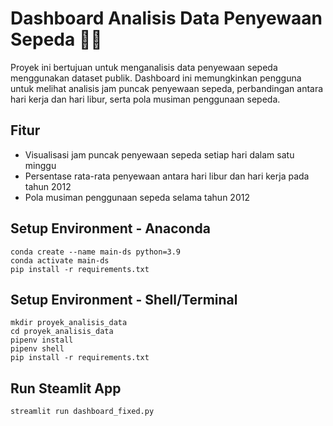 # Dashboard Analisis Data Penyewaan Sepeda 🚴‍♂️

Proyek ini bertujuan untuk menganalisis data penyewaan sepeda menggunakan dataset publik. Dashboard ini memungkinkan pengguna untuk melihat analisis jam puncak penyewaan sepeda, perbandingan antara hari kerja dan hari libur, serta pola musiman penggunaan sepeda.

## Fitur

- Visualisasi jam puncak penyewaan sepeda setiap hari dalam satu minggu
- Persentase rata-rata penyewaan antara hari libur dan hari kerja pada tahun 2012
- Pola musiman penggunaan sepeda selama tahun 2012

## Setup Environment - Anaconda
```
conda create --name main-ds python=3.9
conda activate main-ds
pip install -r requirements.txt
```
## Setup Environment - Shell/Terminal
```
mkdir proyek_analisis_data
cd proyek_analisis_data
pipenv install
pipenv shell
pip install -r requirements.txt
```
## Run Steamlit App
```
streamlit run dashboard_fixed.py
```
